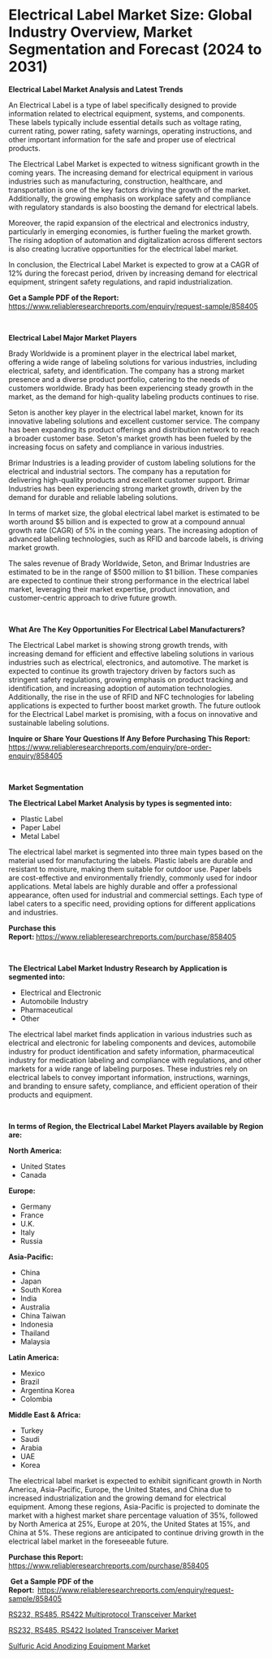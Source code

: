 <p><h1>Electrical Label Market Size: Global Industry Overview, Market Segmentation and Forecast (2024 to 2031)</h1></p><p><strong>Electrical Label Market Analysis and Latest Trends</strong></p>
<p><p>An Electrical Label is a type of label specifically designed to provide information related to electrical equipment, systems, and components. These labels typically include essential details such as voltage rating, current rating, power rating, safety warnings, operating instructions, and other important information for the safe and proper use of electrical products.</p><p>The Electrical Label Market is expected to witness significant growth in the coming years. The increasing demand for electrical equipment in various industries such as manufacturing, construction, healthcare, and transportation is one of the key factors driving the growth of the market. Additionally, the growing emphasis on workplace safety and compliance with regulatory standards is also boosting the demand for electrical labels.</p><p>Moreover, the rapid expansion of the electrical and electronics industry, particularly in emerging economies, is further fueling the market growth. The rising adoption of automation and digitalization across different sectors is also creating lucrative opportunities for the electrical label market.</p><p>In conclusion, the Electrical Label Market is expected to grow at a CAGR of 12% during the forecast period, driven by increasing demand for electrical equipment, stringent safety regulations, and rapid industrialization.</p></p>
<p><strong>Get a Sample PDF of the Report:&nbsp;</strong> <a href="https://www.reliableresearchreports.com/enquiry/request-sample/858405">https://www.reliableresearchreports.com/enquiry/request-sample/858405</a></p>
<p>&nbsp;</p>
<p><strong>Electrical Label Major Market Players</strong></p>
<p><p>Brady Worldwide is a prominent player in the electrical label market, offering a wide range of labeling solutions for various industries, including electrical, safety, and identification. The company has a strong market presence and a diverse product portfolio, catering to the needs of customers worldwide. Brady has been experiencing steady growth in the market, as the demand for high-quality labeling products continues to rise.</p><p>Seton is another key player in the electrical label market, known for its innovative labeling solutions and excellent customer service. The company has been expanding its product offerings and distribution network to reach a broader customer base. Seton's market growth has been fueled by the increasing focus on safety and compliance in various industries.</p><p>Brimar Industries is a leading provider of custom labeling solutions for the electrical and industrial sectors. The company has a reputation for delivering high-quality products and excellent customer support. Brimar Industries has been experiencing strong market growth, driven by the demand for durable and reliable labeling solutions.</p><p>In terms of market size, the global electrical label market is estimated to be worth around $5 billion and is expected to grow at a compound annual growth rate (CAGR) of 5% in the coming years. The increasing adoption of advanced labeling technologies, such as RFID and barcode labels, is driving market growth.</p><p>The sales revenue of Brady Worldwide, Seton, and Brimar Industries are estimated to be in the range of $500 million to $1 billion. These companies are expected to continue their strong performance in the electrical label market, leveraging their market expertise, product innovation, and customer-centric approach to drive future growth.</p></p>
<p>&nbsp;</p>
<p><strong>What Are The Key Opportunities For Electrical Label Manufacturers?</strong></p>
<p><p>The Electrical Label market is showing strong growth trends, with increasing demand for efficient and effective labeling solutions in various industries such as electrical, electronics, and automotive. The market is expected to continue its growth trajectory driven by factors such as stringent safety regulations, growing emphasis on product tracking and identification, and increasing adoption of automation technologies. Additionally, the rise in the use of RFID and NFC technologies for labeling applications is expected to further boost market growth. The future outlook for the Electrical Label market is promising, with a focus on innovative and sustainable labeling solutions.</p></p>
<p><strong>Inquire or Share Your Questions If Any Before Purchasing This Report:</strong> <a href="https://www.reliableresearchreports.com/enquiry/pre-order-enquiry/858405">https://www.reliableresearchreports.com/enquiry/pre-order-enquiry/858405</a></p>
<p>&nbsp;</p>
<p><strong>Market Segmentation</strong></p>
<p><strong>The Electrical Label Market Analysis by types is segmented into:</strong></p>
<p><ul><li>Plastic Label</li><li>Paper Label</li><li>Metal Label</li></ul></p>
<p><p>The electrical label market is segmented into three main types based on the material used for manufacturing the labels. Plastic labels are durable and resistant to moisture, making them suitable for outdoor use. Paper labels are cost-effective and environmentally friendly, commonly used for indoor applications. Metal labels are highly durable and offer a professional appearance, often used for industrial and commercial settings. Each type of label caters to a specific need, providing options for different applications and industries.</p></p>
<p><strong>Purchase this Report:&nbsp;</strong><a href="https://www.reliableresearchreports.com/purchase/858405">https://www.reliableresearchreports.com/purchase/858405</a></p>
<p>&nbsp;</p>
<p><strong>The Electrical Label Market Industry Research by Application is segmented into:</strong></p>
<p><ul><li>Electrical and Electronic</li><li>Automobile Industry</li><li>Pharmaceutical</li><li>Other</li></ul></p>
<p><p>The electrical label market finds application in various industries such as electrical and electronic for labeling components and devices, automobile industry for product identification and safety information, pharmaceutical industry for medication labeling and compliance with regulations, and other markets for a wide range of labeling purposes. These industries rely on electrical labels to convey important information, instructions, warnings, and branding to ensure safety, compliance, and efficient operation of their products and equipment.</p></p>
<p>&nbsp;</p>
<p><strong>In terms of Region, the Electrical Label Market Players available by Region are:</strong></p>
<p>
    <p> <strong> North America: </strong>
        <ul>
            <li>United States</li>
            <li>Canada</li>
        </ul>
        </p> 
    <p> <strong> Europe: </strong>
        <ul>
            <li>Germany</li>
            <li>France</li>
            <li>U.K.</li>
            <li>Italy</li>
            <li>Russia</li>
        </ul>
        </p> 
    <p> <strong> Asia-Pacific: </strong>
        <ul>
            <li>China</li>
            <li>Japan</li>
            <li>South Korea</li>
            <li>India</li>
            <li>Australia</li>
            <li>China Taiwan</li>
            <li>Indonesia</li>
            <li>Thailand</li>
            <li>Malaysia</li>
        </ul>
        </p> 
    <p> <strong> Latin America: </strong>
        <ul>
            <li>Mexico</li>
            <li>Brazil</li>
            <li>Argentina Korea</li>
            <li>Colombia</li>
        </ul>
        </p> 
    <p> <strong> Middle East & Africa: </strong>
        <ul>
            <li>Turkey</li>
            <li>Saudi</li>
            <li>Arabia</li>
            <li>UAE</li>
            <li>Korea</li>
        </ul>
    </p>
    </p>
<p><p>The electrical label market is expected to exhibit significant growth in North America, Asia-Pacific, Europe, the United States, and China due to increased industrialization and the growing demand for electrical equipment. Among these regions, Asia-Pacific is projected to dominate the market with a highest market share percentage valuation of 35%, followed by North America at 25%, Europe at 20%, the United States at 15%, and China at 5%. These regions are anticipated to continue driving growth in the electrical label market in the foreseeable future.</p></p>
<p><strong>Purchase this Report: </strong><a href="https://www.reliableresearchreports.com/purchase/858405">https://www.reliableresearchreports.com/purchase/858405</a></p>
<p>&nbsp;<strong>Get a Sample PDF of the Report:&nbsp;&nbsp;</strong><a href="https://www.reliableresearchreports.com/enquiry/request-sample/858405">https://www.reliableresearchreports.com/enquiry/request-sample/858405</a></p>
<p><strong></strong></p>
<p><p><a href="https://view.publitas.com/reportprime-1/rs232-rs485-rs422-multiprotocol-transceiver-market-offer-valuable-insights-into-market-size-market-share-market-trends-and-projections-spanning-from-2023-to-2030/">RS232, RS485, RS422 Multiprotocol Transceiver Market</a></p><p><a href="https://view.publitas.com/reportprime-1/rs232-rs485-rs422-isolated-transceiver-market-provides-detailed-segmentation-of-this-market-based-on-type-application-and-region-and-forecast-for-the-period-from-2023-2030/">RS232, RS485, RS422 Isolated Transceiver Market</a></p><p><a href="https://view.publitas.com/reportprime-1/sulfuric-acid-anodizing-equipment-market-size-reflecting-a-forecast-till-2030-market-by-type-by-application-and-by-geography/">Sulfuric Acid Anodizing Equipment Market</a></p></p>